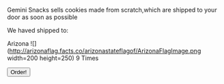 Gemini Snacks sells cookies made from scratch,which are shipped to your door as soon as possible


We haved shipped to:


Arizona
![](http://arizonaflag.facts.co/arizonastateflagof/ArizonaFlagImage.png width=200 height=250)
9 Times


<button type="button" onclick="alert('What a acheivment!')">Order!</button>
